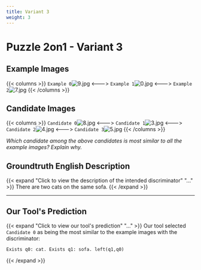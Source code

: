 ```yaml
---
title: Variant 3
weight: 3
---
```


# Puzzle 2on1 - Variant 3

## Example Images
{{< columns >}}
`Example 0`![9.jpg](/natscene_data/images/9.jpg)
<--->
`Example 1`![0.jpg](/natscene_data/images/0.jpg)
<--->
`Example 2`![7.jpg](/natscene_data/images/7.jpg)
{{< /columns >}}

## Candidate Images
{{< columns >}}
`Candidate 0`![8.jpg](/natscene_data/images/8.jpg)
<--->
`Candidate 1`![3.jpg](/natscene_data/images/3.jpg)
<--->
`Candidate 2`![4.jpg](/natscene_data/images/4.jpg)
<--->
`Candidate 3`![5.jpg](/natscene_data/images/5.jpg)
{{< /columns >}}

*Which candidate among the above candidates is most similar to all the example images? Explain why.*

## Groundtruth English Description

{{< expand "Click to view the description of the intended discriminator" "..." >}}
There are two cats on the same sofa.
{{< /expand >}}

---



## Our Tool's Prediction

{{< expand "Click to view our tool's prediction" "..." >}}
Our tool selected `Candidate 0` as being the most similar to the example images with the discriminator:
```plaintext
Exists q0: cat. Exists q1: sofa. left(q1,q0)
```
{{< /expand >}}
